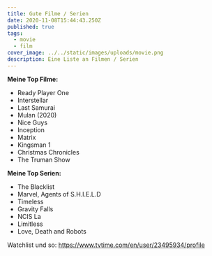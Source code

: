 ```yaml
---
title: Gute Filme / Serien
date: 2020-11-08T15:44:43.250Z
published: true
tags:
  - movie
  - film
cover_image: ../../static/images/uploads/movie.png
description: Eine Liste an Filmen / Serien
---
```

**Meine Top Filme:**

* Ready Player One
* Interstellar
* Last Samurai
* Mulan (2020)
* Nice Guys
* Inception
* Matrix
* Kingsman 1
* Christmas Chronicles
* The Truman Show

**Meine Top Serien:**

* The Blacklist
* Marvel, Agents of S.H.I.E.L.D
* Timeless
* Gravity Falls
* NCIS La
* Limitless
* Love, Death and Robots

Watchlist und so: <https://www.tvtime.com/en/user/23495934/profile>